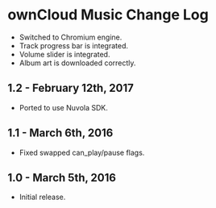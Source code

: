 ownCloud Music Change Log
=========================

  * Switched to Chromium engine.
  * Track progress bar is integrated.
  * Volume slider is integrated.
  * Album art is downloaded correctly.

1.2 - February 12th, 2017
-------------------------

  * Ported to use Nuvola SDK.

1.1 - March 6th, 2016
---------------------

  * Fixed swapped can_play/pause flags.

1.0 - March 5th, 2016
---------------------

  * Initial release.
